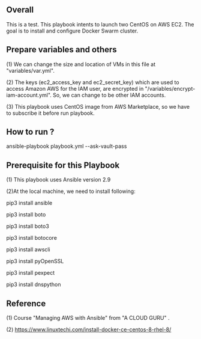 ## Overall
This is a test. This playbook intents to launch two CentOS on AWS EC2.  The goal is to install and configure Docker Swarm cluster.


## Prepare variables and others
(1) We can change the size and location of VMs in this file at "variables/var.yml". 

(2) The keys (ec2_access_key and ec2_secret_key) which are used to access Amazon AWS for the IAM user, are encrypted in "/variables/encrypt-iam-account.yml". So, we can change to be other IAM accounts.

(3) This playbook uses CentOS image from AWS Marketplace, so we have to subscribe it before run playbook.

## How to run ?
ansible-playbook playbook.yml --ask-vault-pass


## Prerequisite for this Playbook
(1) This playbook uses Ansible version 2.9

(2)At the local machine, we need to install following:

pip3 install ansible

pip3 install boto

pip3 install boto3

pip3 install botocore

pip3 install awscli

pip3 install pyOpenSSL

pip3 install pexpect

pip3 install dnspython


## Reference
(1) Course "Managing AWS with Ansible" from "A CLOUD GURU" .

(2) https://www.linuxtechi.com/install-docker-ce-centos-8-rhel-8/
